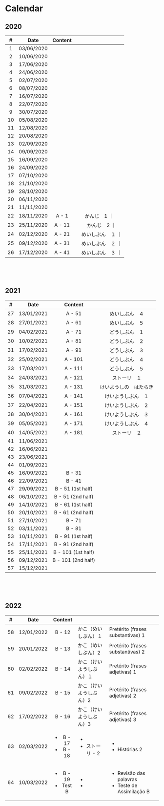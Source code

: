 # Calendar

## 2020

|  #  | Date       | Content  |       |
|:---:|:----------:|:--------:|:-----:|
|   1  | 03/06/2020 |  |  |
|   2  | 10/06/2020 |  |  |
|   3  | 17/06/2020 |  |  | 
|   4  | 24/06/2020 |  |  |
|   5  | 02/07/2020 |  |  |
|   6  | 08/07/2020 |  |  |
|   7  | 16/07/2020 |  |  |
|   8  | 22/07/2020 |  |  |
|   9  | 30/07/2020 |  |  |
|  10  | 05/08/2020 |  |  |
|  11  | 12/08/2020 |  |  |
|  12  | 20/08/2020 |  |  |
|  13  | 02/09/2020 |  |  |
|  14  | 09/09/2020 |  |  |
|  15  | 16/09/2020 |  |  |
|  16  | 24/09/2020 |  |  |
|  17  | 07/10/2020 |  |  |
|  18  | 21/10/2020 |  |  |
|  19  | 28/10/2020 |  |  |
|  20  | 06/11/2020 |  |  |
|  21  | 11/11/2020 |  |
|  22  | 18/11/2020 | A -  1   |かんじ　1 ｜
|  23  | 25/11/2020 | A - 11   |　かんじ　2 ｜
|  24  | 02/12/2020 | A - 21   |　めいしぶん　１ ｜
|  25  | 09/12/2020 | A - 31   |　めいしぶん　２ ｜
|  26  | 17/12/2020 | A - 41   |　めいしぶん　３ ｜

<br><br><br>



## 2021

|  #  | Date       | Content |       |
|:---:|:----------:|:-------:|:-----:|
|  27  | 13/01/2021 | A - 51  | めいしぶん　４ |
|  28  | 27/01/2021 | A - 61  | めいしぶん　５ |
|  29  | 04/02/2021 | A - 71  | どうしぶん　１ |
|  30  | 10/02/2021 | A - 81  | どうしぶん　２ | 
|  31  | 17/02/2021 | A - 91  | どうしぶん　３ |
|  32  | 25/02/2021 | A - 101 | どうしぶん　４ |
|  33  | 17/03/2021 | A - 111 | どうしぶん　５ |
|  34  | 24/03/2021 | A - 121 | ストーリ　１ |
|  35  | 31/03/2021 | A - 131 | けいようしの　はたらき | 
|  36  | 07/04/2021 | A - 141 | けいようしぶん　１ |
|  37  | 22/04/2021 | A - 151 | けいようしぶん　２ |
|  38  | 30/04/2021 | A - 161 | けいようしぶん　３ |
|  39  | 05/05/2021 | A - 171 | けいようしぶん　４ |
|  40  | 14/05/2021 | A - 181 | ストーリ　２ |
|  41  | 11/06/2021 |  |  |
|  42  | 16/06/2021 | | |
|  43  | 23/06/2021 | | |
|  44  | 01/09/2021 | | | 
|  45  | 16/09/2021 | B - 31 | |
|  46  | 22/09/2021 | B - 41 | |
|  47  | 29/09/2021 | B - 51 (1st half) | |
|  48  | 06/10/2021 | B - 51 (2nd half) | |
|  49  | 14/10/2021 | B - 61 (1st half) | |
|  50  | 20/10/2021 | B - 61 (2nd half) | |
|  51  | 27/10/2021 | B - 71 | |
|  52  | 03/11/2021 | B - 81 | |
|  53  | 10/11/2021 | B - 91 (1st half) | |
|  54  | 17/11/2021 | B - 91 (2nd half) | |
|  55  | 25/11/2021 | B - 101 (1st half) | |
|  56  | 09/12/2021 | B - 101 (2nd half) | |
|  57  | 15/12/2021 | | |

<br><br><br>



## 2022

|  #  | Date       | Content |       | |
|:---:|:----------:|:-------:|:-----|:---|
| 58 | 12/01/2022 | B - 12 | かこ（めいしぶん）１ | Pretérito (frases substantivas) 1
| 59 | 20/01/2022 | B - 13 | かこ（めいしぶん）2 | Pretérito (frases substantivas) 2 |
| 60 | 02/02/2022 | B - 14 | かこ（けいようしぶん）１ | Pretérito (frases adjetivas) 1 |
| 61 | 09/02/2022 | B - 15 | かこ（けいようしぶん）2 | Pretérito (frases adjetivas) 2 |
| 62 | 17/02/2022 | B - 16 | かこ（けいようしぶん）3 | Pretérito (frases adjetivas) 3 |
| 63 | 02/03/2022 |<ul><li>B - 17</li><li>B - 18</li></ul>|<ul><li></li><li>ストーリ - 2</li></ul>|<ul><li></li><li>Histórias 2</li></ul> |
| 64 | 10/03/2022 |<ul><li>B - 19</li><li>Test B</li></ul> | <ul><li></li><li></li></ul>| <ul><li>Revisão das palavras</li><li>Teste de Assimilação B</li></ul> |